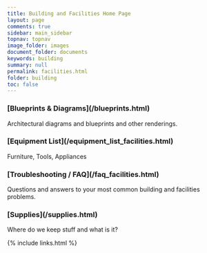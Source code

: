 ```yaml
---
title: Building and Facilities Home Page
layout: page
comments: true
sidebar: main_sidebar
topnav: topnav
image_folder: images
document_folder: documents
keywords: building
summary: null
permalink: facilities.html
folder: building
toc: false
---
```


<div class="row">
	<div class="col-lg-12">
		<!--<h2 class="page-header">Service List</h2>-->
	</div>
	<div class="col-md-4">
		<div class="media">
      <div class="pull-left">
        <span class="fa-stack fa-2x"><i class="fa fa-circle fa-stack-2x text-primary"></i> <i class="fa fa-check fa-stack-1x fa-inverse"></i></span>
      </div>
			<div class="media-body">
				<h3 class="media-heading" markdown="1">[Blueprints & Diagrams](/blueprints.html)</h3>
				<p>Architectural diagrams and blueprints and other renderings.</p>
			</div>
		</div>
		<div class="media">
      <!--<div class="pull-left">
        <span class="fa-stack fa-2x"><i class="fa fa-circle fa-stack-2x text-primary"></i> <i class="fa fa-music fa-stack-1x fa-inverse"></i></span>
      </div>
			<div class="media-body">
				<h3 class="media-heading">Worship Team</h3>
				<p markdown="1">[Overview](/band), [Keyboard Setup](/keyboard_setup.html)</p>
			</div>-->
		</div>
		<div class="media">
			<!--<div class="pull-left">
				<span class="fa-stack fa-2x"><i class="fa fa-circle fa-stack-2x text-primary"></i> <i class="fa fa-support fa-stack-1x fa-inverse"></i></span>
			</div>
			<div class="media-body">
				<h4 class="media-heading">Service Three</h4>
				<p>Lorem ipsum dolor sit amet, consectetur adipisicing elit. Illo itaque ipsum sit harum.</p>
			</div>-->
		</div>
	</div>
	<div class="col-md-4">
		<div class="media">
			<div class="pull-left">
        <span class="fa-stack fa-2x"><i class="fa fa-circle fa-stack-2x text-primary"></i> <i class="fa fa-tv fa-stack-1x fa-inverse"></i></span>
      </div>
			<div class="media-body">
				<h3 class="media-heading" markdown="1">[Equipment List](/equipment_list_facilities.html)</h3>
				<p>Furniture, Tools, Appliances</p>
			</div>
		</div>
		<div class="media">
			<!--<div class="pull-left">
				<span class="fa-stack fa-2x"><i class="fa fa-circle fa-stack-2x text-primary"></i> <i class="fa fa-bomb fa-stack-1x fa-inverse"></i></span>
			</div>
			<div class="media-body">
				<h4 class="media-heading">Service Five</h4>
				<p>Lorem ipsum dolor sit amet, consectetur adipisicing elit. Illo itaque ipsum sit harum.</p>
			</div>-->
		</div>
		<div class="media">
			<!--<div class="pull-left">
				<span class="fa-stack fa-2x"><i class="fa fa-circle fa-stack-2x text-primary"></i> <i class="fa fa-bank fa-stack-1x fa-inverse"></i></span>
			</div>
			<div class="media-body">
				<h4 class="media-heading">Service Six</h4>
				<p>Lorem ipsum dolor sit amet, consectetur adipisicing elit. Illo itaque ipsum sit harum.</p>
			</div>-->
		</div>
	</div>
	<div class="col-md-4">
		<div class="media">
			<div class="pull-left">
        <span class="fa-stack fa-2x"><i class="fa fa-circle fa-stack-2x text-primary"></i> <i class="fa fa-ticket fa-stack-1x fa-inverse"></i></span>
      </div>
			<div class="media-body">
				<h3 class="media-heading" markdown="1">[Troubleshooting / FAQ](/faq_facilities.html)</h3>
				<p markdown="1">Questions and answers to your most common building and facilities problems.</p>
			</div>
		</div>
		<div class="media">
			<div class="pull-left">
        <span class="fa-stack fa-2x"><i class="fa fa-circle fa-stack-2x text-primary"></i> <i class="fa fa-ticket fa-stack-1x fa-inverse"></i></span>
      </div>
			<div class="media-body">
				<h3 class="media-heading" markdown="1">[Supplies](/supplies.html)</h3>
				<p markdown="1">Where do we keep stuff and what is it?</p>
			</div>
		</div>
		<div class="media">
			<!--<div class="pull-left">
				<span class="fa-stack fa-2x"><i class="fa fa-circle fa-stack-2x text-primary"></i> <i class="fa fa-recycle fa-stack-1x fa-inverse"></i></span>
			</div>
			<div class="media-body">
				<h4 class="media-heading">Service Nine</h4>
				<p>Lorem ipsum dolor sit amet, consectetur adipisicing elit. Illo itaque ipsum sit harum.</p>
			</div>-->
		</div>
	</div>
</div>

{% include links.html %}
